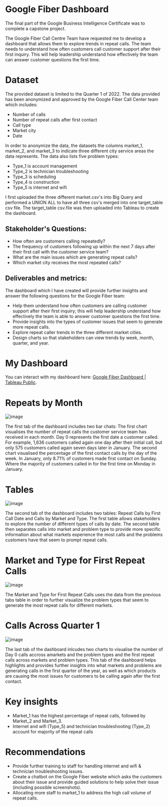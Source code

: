 # Google Fiber Dashboard
The final part of the Google Business Intelligence Certificate was to complete a capstone project.

The Google Fiber Call Centre Team have requested me to develop a dashboard that allows them to explore trends in repeat calls.
The team needs to understand how often customers call customer support after their first inquiry. This will help leadership understand how effectively the team can answer customer questions the first time.

# Dataset
The provided dataset is limited to the Quarter 1 of 2022.
The data provided has been anonymized and approved by the Google Fiber Call Center team which includes:
- Number of calls
- Number of repeat calls after first contact
- Call type
- Market city
- Date

In order to anonymize the data, the datasets the columns market_1, market_2, and market_3 to indicate three different city service areas the data represents. 
The data also lists five problem types:
- Type_1 is account management
- Type_2 is technician troubleshooting
- Type_3 is scheduling
- Type_4 is construction
- Type_5 is internet and wifi

I first uploaded the three different market.csv's into Big Query and performed a UNION ALL to have all three csv's merged into one target_table csv file. The target_table csv.file was then uploaded into Tableau to create the dashboard.

## Stakeholder's Questions:
- How often are customers calling repeatedly?
- The frequency of customers following up within the next 7 days after their first call with the customer service team?
- What are the main issues which are generating repeat calls?
- Which market city receives the most repeated calls?

## Deliverables and metrics:
The dashboard which I have created will provide further insights and answer the following questions for the Google Fiber team:
- Help them understand how often customers are calling customer support after their first inquiry; this will help leadership understand how effectively the team is able to answer customer questions the first time.
- Provide insights into the types of customer issues that seem to generate more repeat calls.
- Explore repeat caller trends in the three different market cities.
- Design charts so that stakeholders can view trends by week, month, quarter, and year.


# My Dashboard
You can interact with my dashboard here: [Google Fiber Dashboard | Tableau Public](https://public.tableau.com/app/profile/timothy5768/viz/GoogleFiber_Final_Project/Dash_day0andDay1Calls).


# Repeats by Month
![image](https://raw.githubusercontent.com/ctimothy14/Google-Fiber-Project/main/Dash_Repeat_by_months.png)

The first tab of the dashboard includes two bar chats: The first chart visualises the number of repeat calls the customer service team has received in each month.
Day 0 represents the first date a customer called. For example, 1,636 customers called again one day after their initial call, but only 575 customers called again seven days later in January. 
The second chart visualised the percentage of the first contact calls by the day of the week. In January, only 8.71% of customers made first contact on Sunday. Where the majority of customers called in for the first time on Monday in January. 

# Tables
![image](https://raw.githubusercontent.com/ctimothy14/Google-Fiber-Project/main/Dash_table.png)

The second tab of the dashboard includes two tables: Repeat Calls by First Call Date and Calls by Market and Type. 
The first table allows stakeholders to explore the number of different types of calls by date. The second table then separates calls into market and problem type to provide more specific information about what markets experience the most calls and the problems customers have that seem to prompt repeat calls.

# Market and Type for First Repeat Calls
![image](https://raw.githubusercontent.com/ctimothy14/Google-Fiber-Project/main/Dash_day%201%20calls%20by%20market.png)

The Market and Type for First Repeat Calls uses the data from the previous tabs table in order to further visualize the problem types that seem to generate the most repeat calls for different markets.

# Calls Across Quarter 1
![image](https://raw.githubusercontent.com/ctimothy14/Google-Fiber-Project/main/Dash_day%200%20and%20Day%201%20Calls.png)

The last tab of the dashboard inlcudes two charts to visualise the number of Day 0 calls accross amarkets and the problem types and the first repeat calls across markets and problem types.
This tab of the dashboard helps highlights and provides further insights into what markets and problems are generating calls in the first quarter of the year, as well as which products are causing the most issues for customers to be calling again after the first contact.

# Key insights
- Market_1 has the highest percentage of repeat calls, followed by Market_2 and Market_3.
- Internet and wifi (Type_5) and technician troubleshooting (Type_2) account for majority of the repeat calls

# Recommendations
- Provide further training to staff for handling internet and wifi & technician troubleshooting issues.
- Create a chatbot on the Google Fiber website which asks the customers about their issue and provide guided solutions to help solve their issue (including possible screenshots).
- Allocating more staff to market_1 to address the high call volume of repeat calls. 
